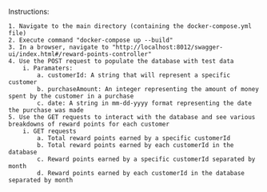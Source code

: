 Instructions:

    1. Navigate to the main directory (containing the docker-compose.yml file)
    2. Execute command "docker-compose up --build"
    3. In a browser, navigate to "http://localhost:8012/swagger-ui/index.html#/reward-points-controller"
    4. Use the POST request to populate the database with test data
        i. Paramaters:
            a. customerId: A string that will represent a specific customer
            b. purchaseAmount: An integer representing the amount of money spent by the customer in a purchase
            c. date: A string in mm-dd-yyyy format representing the date the purchase was made
    5. Use the GET requests to interact with the database and see various breakdowns of reward points for each customer
        i. GET requests
            a. Total reward points earned by a specific customerId
            b. Total reward points earned by each customerId in the database
            c. Reward points earned by a specific customerId separated by month
            d. Reward points earned by each customerId in the database separated by month